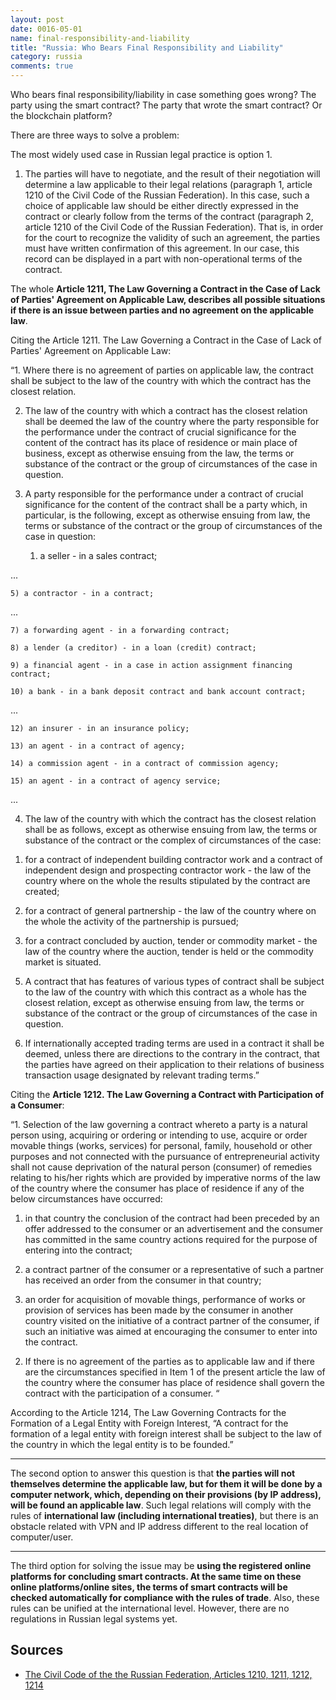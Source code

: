 ```yaml
---
layout: post
date: 0016-05-01
name: final-responsibility-and-liability
title: "Russia: Who Bears Final Responsibility and Liability"
category: russia
comments: true
---
```


Who bears final responsibility/liability in case something goes wrong? The party using the smart contract? The party that wrote the smart contract? Or the blockchain platform?

There are three ways to solve a problem:

The most widely used case in Russian legal practice is option 1.

1. The parties will have to negotiate, and the result of their negotiation will determine a law applicable to their legal relations (paragraph 1, article 1210 of the Civil Code of the Russian Federation). In this case, such a choice of applicable law should be either directly expressed in the contract or clearly follow from the terms of the contract (paragraph 2, article 1210 of the Civil Code of the Russian Federation). That is, in order for the court to recognize the validity of such an agreement, the parties must have written confirmation of this agreement. In our case, this record can be displayed in a part with non-operational terms of the contract.

The whole **Article 1211, The Law Governing a Contract in the Case of Lack of Parties' Agreement on Applicable Law, describes all possible situations if there is an issue between parties and no agreement on the applicable law**. 

Citing the Article 1211. The Law Governing a Contract in the Case of Lack of Parties' Agreement on Applicable Law:

“1. Where there is no agreement of parties on applicable law, the contract shall be subject to the law of the country with which the contract has the closest relation.

2. The law of the country with which a contract has the closest relation shall be deemed the law of the country where the party responsible for the performance under the contract of crucial significance for the content of the contract has its place of residence or main place of business, except as otherwise ensuing from the law, the terms or substance of the contract or the group of circumstances of the case in question. 
 
3. A party responsible for the performance under a contract of crucial significance for the content of the contract shall be a party which, in particular, is the following, except as otherwise ensuing from law, the terms or substance of the contract or the group of circumstances of the case in question: 

    1) a seller - in a sales contract; 

...

    5) a contractor - in a contract; 
  
...

    7) a forwarding agent - in a forwarding contract; 

    8) a lender (a creditor) - in a loan (credit) contract; 

    9) a financial agent - in a case in action assignment financing contract; 

    10) a bank - in a bank deposit contract and bank account contract; 

...

    12) an insurer - in an insurance policy; 
 
    13) an agent - in a contract of agency; 

    14) a commission agent - in a contract of commission agency; 

    15) an agent - in a contract of agency service; 

...

 4. The law of the country with which the contract has the closest relation shall be as follows, except as otherwise ensuing from law, the terms or substance of the contract or the complex of circumstances of the case: 
 
   1) for a contract of independent building contractor work and a contract of independent design and prospecting contractor work - the law of the country where on the whole the results stipulated by the contract are created; 

   2) for a contract of general partnership - the law of the country where on the whole the activity of the partnership is pursued; 

   3) for a contract concluded by auction, tender or commodity market - the law of the country where the auction, tender is held or the commodity market is situated. 


5. A contract that has features of various types of contract shall be subject to the law of the country with which this contract as a whole has the closest relation, except as otherwise ensuing from law, the terms or substance of the contract or the group of circumstances of the case in question. 


6. If internationally accepted trading terms are used in a contract it shall be deemed, unless there are directions to the contrary in the contract, that the parties have agreed on their application to their relations of business transaction usage designated by relevant trading terms.”

Citing the **Article 1212. The Law Governing a Contract with Participation of a Consumer**: 

“1. Selection of the law governing a contract whereto a party is a natural person using, acquiring or ordering or intending to use, acquire or order movable things (works, services) for personal, family, household or other purposes and not connected with the pursuance of entrepreneurial activity shall not cause deprivation of the natural person (consumer) of remedies relating to his/her rights which are provided by imperative norms of the law of the country where the consumer has place of residence if any of the below circumstances have occurred: 

   1) in that country the conclusion of the contract had been preceded by an offer addressed to the consumer or an advertisement and the consumer has committed in the same country actions required for the purpose of entering into the contract; 

   2) a contract partner of the consumer or a representative of such a partner has received an order from the consumer in that country;

   3) an order for acquisition of movable things, performance of works or provision of services has been made by the consumer in another country visited on the initiative of a contract partner of the consumer, if such an initiative was aimed at encouraging the consumer to enter into the contract. 

2. If there is no agreement of the parties as to applicable law and if there are the circumstances specified in Item 1 of the present article the law of the country where the consumer has place of residence shall govern the contract with the participation of a consumer. “


According to the Article 1214, The Law Governing Contracts for the Formation of a Legal Entity with Foreign Interest, “A contract for the formation of a legal entity with foreign interest shall be subject to the law of the country in which the legal entity is to be founded.”

** **

The second option to answer this question is that **the parties will not themselves determine the applicable law, but for them it will be done by a computer network, which, depending on their provisions (by IP address), will be found an applicable law**. Such legal relations will comply with the rules of **international law (including international treaties)**, but there is an obstacle related with VPN and IP address different to the real location of computer/user. 

** **

The third option for solving the issue may be **using the registered online platforms for concluding smart contracts. At the same time on these online platforms/online sites, the terms of smart contracts will be checked automatically for compliance with the rules of trade**. Also, these rules can be unified at the international level. However, there are no regulations in Russian legal systems yet.

## Sources

  - [The Civil Code of the the Russian Federation, Articles 1210, 1211, 1212, 1214](https://www.wto.org/english/thewto_e/acc_e/rus_e/WTACCRUS48A5_LEG_119.pdf)

